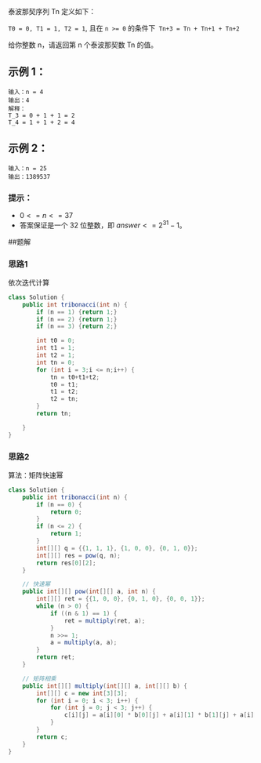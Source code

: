 泰波那契序列 Tn 定义如下： 

`T0 = 0, T1 = 1, T2 = 1`, 且在 `n >= 0` 的条件下` Tn+3 = Tn + Tn+1 + Tn+2`

给你整数 n，请返回第 n 个泰波那契数 Tn 的值。


## 示例 1：
```
输入：n = 4
输出：4
解释：
T_3 = 0 + 1 + 1 = 2
T_4 = 1 + 1 + 2 = 4
```

## 示例 2：
```
输入：n = 25
输出：1389537
```

### 提示：

- $0 <= n <= 37$
- 答案保证是一个 32 位整数，即 $answer <= 2^{31} - 1$。

##题解

### 思路1 

依次迭代计算

```java
class Solution {
    public int tribonacci(int n) {
        if (n == 1) {return 1;}
        if (n == 2) {return 1;}
        if (n == 3) {return 2;}

        int t0 = 0;
        int t1 = 1;
        int t2 = 1;
        int tn = 0;
        for (int i = 3;i <= n;i++) {
            tn = t0+t1+t2;
            t0 = t1;
            t1 = t2;
            t2 = tn;
        }
        return tn;

    }
}
```

### 思路2

算法：矩阵快速幂

[](../../images/1137-WechatIMG14.png)

```java
class Solution {
    public int tribonacci(int n) {
        if (n == 0) {
            return 0;
        }
        if (n <= 2) {
            return 1;
        }
        int[][] q = {{1, 1, 1}, {1, 0, 0}, {0, 1, 0}};
        int[][] res = pow(q, n);
        return res[0][2];
    }

    // 快速幂
    public int[][] pow(int[][] a, int n) {
        int[][] ret = {{1, 0, 0}, {0, 1, 0}, {0, 0, 1}};
        while (n > 0) {
            if ((n & 1) == 1) {
                ret = multiply(ret, a);
            }
            n >>= 1;
            a = multiply(a, a);
        }
        return ret;
    }

    // 矩阵相乘
    public int[][] multiply(int[][] a, int[][] b) {
        int[][] c = new int[3][3];
        for (int i = 0; i < 3; i++) {
            for (int j = 0; j < 3; j++) {
                c[i][j] = a[i][0] * b[0][j] + a[i][1] * b[1][j] + a[i][2] * b[2][j];
            }
        }
        return c;
    }
}

```
